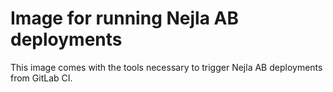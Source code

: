 # Image for running Nejla AB deployments

This image comes with the tools necessary to trigger Nejla AB deployments from
GitLab CI.
